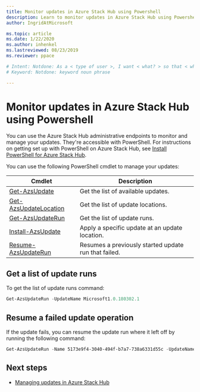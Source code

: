 ```yaml
---
title: Monitor updates in Azure Stack Hub using Powershell 
description: Learn to monitor updates in Azure Stack Hub using Powershell
author: IngridAtMicrosoft

ms.topic: article
ms.date: 1/22/2020
ms.author: inhenkel
ms.lastreviewed: 08/23/2019
ms.reviewer: ppace

# Intent: Notdone: As a < type of user >, I want < what? > so that < why? >
# Keyword: Notdone: keyword noun phrase

---
```



# Monitor updates in Azure Stack Hub using Powershell

You can use the Azure Stack Hub administrative endpoints to monitor and manage your updates. They're accessible with PowerShell. For instructions on getting set up with PowerShell on Azure Stack Hub, see [Install PowerShell for Azure Stack Hub](azure-stack-powershell-install.md).

You can use the following PowerShell cmdlet to manage your updates:

| Cmdlet | Description |
|------------------------------------------------------|-------------|
| [Get-AzsUpdate](https://docs.microsoft.com/powershell/module/azs.update.admin/Get-AzsUpdate?view=azurestackps-1.8.0) | Get the list of available updates. |
| [Get-AzsUpdateLocation](https://docs.microsoft.com/powershell/module/azs.update.admin/Get-AzsUpdateLocation?view=azurestackps-1.8.0)| Get the list of update locations. |
| [Get-AzsUpdateRun](https://docs.microsoft.com/powershell/module/azs.update.admin/Get-AzsUpdateRun?view=azurestackps-1.8.0) | Get the list of update runs.  |
| [Install-AzsUpdate](https://docs.microsoft.com/powershell/module/azs.update.admin/Install-AzsUpdate?view=azurestackps-1.8.0) | Apply a specific update at an update location. |
| [Resume-AzsUpdateRun](https://docs.microsoft.com/powershell/module/azs.update.admin/Resume-AzsUpdateRun?view=azurestackps-1.8.0) | Resumes a previously started update run that failed. |

## Get a list of update runs

To get the list of update runs command:

```powershell
Get-AzsUpdateRun -UpdateName Microsoft1.0.180302.1
```

## Resume a failed update operation

If the update fails, you can resume the update run where it left off by running the following command:

```powershell
Get-AzsUpdateRun -Name 5173e9f4-3040-494f-b7a7-738a6331d55c -UpdateName Microsoft1.0.180305.1 | Resume-AzsUpdateRun
```

## Next steps

-   [Managing updates in Azure Stack Hub](https://docs.microsoft.com/azure-stack/operator/azure-stack-updates)

